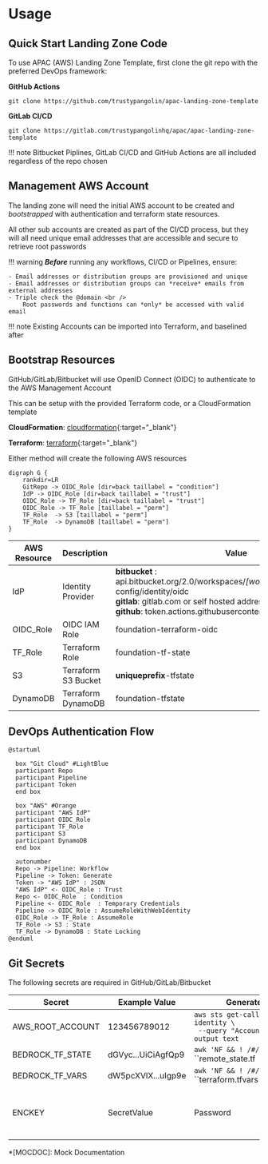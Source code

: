 Usage
===

Quick Start Landing Zone Code
---
To use APAC (AWS) Landing Zone Template, first clone the git repo with the preferred DevOps framework:

**GitHub Actions**

    git clone https://github.com/trustypangolin/apac-landing-zone-template

**GitLab CI/CD**

    git clone https://gitlab.com/trustypangolinhq/apac/apac-landing-zone-template


!!! note
    Bitbucket Piplines, GitLab CI/CD and GitHub Actions are all included regardless of the repo chosen

Management AWS Account
---
The landing zone will need the initial AWS account to be created and *bootstrapped* with authentication and terraform state resources. 

All other sub accounts are created as part of the CI/CD process, but they will all need unique email addresses that are accessible and secure to retrieve root passwords

!!! warning 
    ***Before*** running any workflows, CI/CD or Pipelines, ensure:

    - Email addresses or distribution groups are provisioned and unique
    - Email addresses or distribution groups can *receive* emails from external addresses
    - Triple check the @domain <br />
        Root passwords and functions can *only* be accessed with valid email

!!! note
    Existing Accounts can be imported into Terraform, and baselined after


Bootstrap Resources
---
GitHub/GitLab/Bitbucket will use OpenID Connect (OIDC) to authenticate to the AWS Management Account

This can be setup with the provided Terraform code, or a CloudFormation template 

**CloudFormation**: [cloudformation](https://github.com/trustypangolin/apac-landing-zone-template/tree/main/cloudformation){:target="_blank"}

**Terraform**: [terraform](https://github.com/trustypangolin/apac-landing-zone-template/tree/main/terraform){:target="_blank"}


Either method will create the following AWS resources

```graphviz dot attack_plan.svg
digraph G {
    rankdir=LR
    GitRepo -> OIDC_Role [dir=back taillabel = "condition"]
    IdP -> OIDC_Role [dir=back taillabel = "trust"]
    OIDC_Role -> TF_Role [dir=back taillabel = "trust"]
    OIDC_Role -> TF_Role [taillabel = "perm"]
    TF_Role  -> S3 [taillabel = "perm"]
    TF_Role  -> DynamoDB [taillabel = "perm"]
}
```

| AWS Resource | Description  | Value  |  
|--------------|---|---|
| IdP          | Identity Provider  | **bitbucket** : api.bitbucket.org/2.0/workspaces/*[workspacename]*/pipelines-config/identity/oidc <br /> **gitlab**: gitlab.com or self hosted address <br /> **github**: token.actions.githubusercontent.com |  
| OIDC_Role    | OIDC IAM Role  |  foundation-terraform-oidc |  
| TF_Role      | Terraform Role  |  foundation-tf-state |  
| S3           | Terraform S3 Bucket | **uniqueprefix**-tfstate   | 
| DynamoDB     | Terraform DynamoDB | foundation-tfstate |

DevOps Authentication Flow
---
```plantuml classes="uml myDiagram" alt="Diagram placeholder" title="My diagram"
@startuml

  box "Git Cloud" #LightBlue
  participant Repo
  participant Pipeline
  participant Token
  end box

  box "AWS" #Orange
  participant "AWS IdP"
  participant OIDC_Role
  participant TF_Role
  participant S3
  participant DynamoDB
  end box

  autonumber
  Repo -> Pipeline: Workflow
  Pipeline -> Token: Generate
  Token -> "AWS IdP" : JSON
  "AWS IdP" <- OIDC_Role : Trust
  Repo <- OIDC_Role  : Condition
  Pipeline <- OIDC_Role  : Temporary Credentials
  Pipeline -> OIDC_Role : AssumeRoleWithWebIdentity
  OIDC_Role -> TF_Role : AssumeRole
  TF_Role -> S3 : State
  TF_Role -> DynamoDB : State Locking
@enduml
```

Git Secrets
---
The following secrets are required in GitHub/GitLab/Bitbucket

| Secret           | Example Value      | <div style="width:200px">Generate</div>                         |  Description                               |
|------------------|--------------------|-----------------------------------------------------------------|--------------------------------------------|
| AWS_ROOT_ACCOUNT | 123456789012       | ``aws sts get-caller-identity \``<br>`` --query "Account" --output text`` | **Management** Account Id                  |
| BEDROCK_TF_STATE | dGVyc...UiCiAgfQp9 | ``awk 'NF && ! /#/' \``<br>``remote_state.tf | base64``                  | Base64 encoded **org**/remote_state.tf     |
| BEDROCK_TF_VARS  | dW5pcXVlX...uIgp9e | ``awk 'NF && ! /#/' \``<br>``terraform.tfvars | base64``                 | Base64 encoded **org**/terraform.tfvars    | 
| ENCKEY           | SecretValue        | Password                                                        | Encodes AWS Credentials in CI/CD artifacts | 


<!-- prettier-ignore -->
*[MOCDOC]: Mock Documentation
